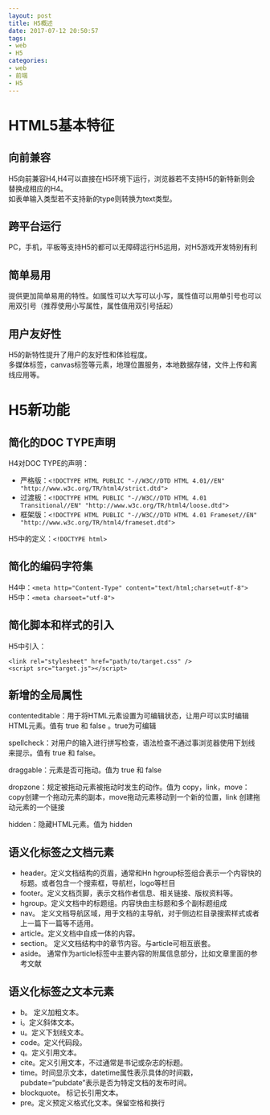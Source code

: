 ```yaml
---
layout: post
title: H5概述
date: 2017-07-12 20:50:57
tags:
- web
- H5
categories:
- web
- 前端
- H5
---
```

# HTML5基本特征
## 向前兼容
H5向前兼容H4,H4可以直接在H5环境下运行，浏览器若不支持H5的新特新则会替换成相应的H4。  
如表单输入类型若不支持新的type则转换为text类型。
## 跨平台运行
PC，手机，平板等支持H5的都可以无障碍运行H5运用，对H5游戏开发特别有利
## 简单易用
提供更加简单易用的特性。如属性可以大写可以小写，属性值可以用单引号也可以用双引号（推荐使用小写属性，属性值用双引号括起）

## 用户友好性
H5的新特性提升了用户的友好性和体验程度。  
多媒体标签，canvas标签等元素，地理位置服务，本地数据存储，文件上传和离线应用等。


# H5新功能
## 简化的DOC TYPE声明
H4对DOC TYPE的声明：
 * 严格版：`<!DOCTYPE HTML PUBLIC "-//W3C//DTD HTML 4.01//EN" "http://www.w3c.org/TR/html4/strict.dtd">`  
 * 过渡板：`<!DOCTYPE HTML PUBLIC "-//W3C//DTD HTML 4.01 Transitional//EN" "http://www.w3c.org/TR/html4/loose.dtd">`  
 * 框架版：`<!DOCTYPE HTML PUBLIC "-//W3C//DTD HTML 4.01 Frameset//EN" "http://www.w3c.org/TR/html4/frameset.dtd">`  

H5中的定义：`<!DOCTYPE html>`
## 简化的编码字符集
H4中：`<meta http="Content-Type" content="text/html;charset=utf-8">`  
H5中：`<meta charseet="utf-8">`

## 简化脚本和样式的引入
H5中引入：
```
<link rel="stylesheet" href="path/to/target.css" />
<script src="target.js"></script>
```

## 新增的全局属性
contenteditable：用于将HTML元素设置为可编辑状态，让用户可以实时编辑HTML元素。值有 true 和 false 。true为可编辑

spellcheck：对用户的输入进行拼写检查，语法检查不通过事浏览器使用下划线来提示。值有 true 和 false。

draggable：元素是否可拖动。值为 true 和 false

dropzone：规定被拖动元素被拖动时发生的动作。值为 copy，link，move：copy创建一个拖动元素的副本，move拖动元素移动到一个新的位置，link 创建拖动元素的一个链接

hidden：隐藏HTML元素。值为 hidden

## 语义化标签之文档元素
* header。定义文档结构的页眉，通常和Hn hgroup标签组合表示一个内容快的标题。或者包含一个搜索框，导航栏，logo等栏目
* footer。定义文档页脚，表示文档作者信息、相关链接、版权资料等。
* hgroup。定义文档中的标题组。内容快由主标题和多个副标题组成
* nav。 定义文档导航区域，用于文档的主导航，对于侧边栏目录搜索样式或者上一篇下一篇等不适用。
* article。定义文档中自成一体的内容。
* section。 定义文档结构中的章节内容。与article可相互嵌套。
* aside。 通常作为article标签中主要内容的附属信息部分，比如文章里面的参考文献

## 语义化标签之文本元素
* b。 定义加粗文本。
* i。定义斜体文本。
* u。定义下划线文本。
* code。定义代码段。
* q。定义引用文本。
* cite。定义引用文本，不过通常是书记或杂志的标题。
* time。时间显示文本，datetime属性表示具体的时间戳，pubdate=“pubdate”表示是否为特定文档的发布时间。
* blockquote。 标记长引用文本。
* pre。定义预定义格式化文本。保留空格和换行
